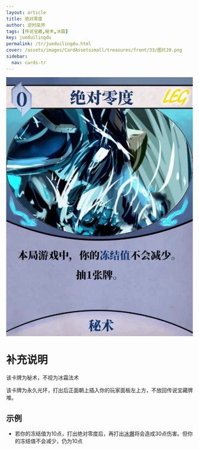```yaml
---
layout: article
title: 绝对零度
author: 逆时巫师
tags: [传说宝藏,秘术,冰霜]
key: jueduilingdu
permalink: /tr/jueduilingdu.html
cover: /assets/images/CardAssetssmall/treasures/front/33/图片20.png
sidebar:
  nav: cards-tr
---
```

![](/assets/images/CardAssets/treasures/front/33/图片20.png)

# 补充说明
该卡牌为秘术，不视为冰霜法术

该卡牌为永久光环，打出后正面朝上插入你的玩家面板左上方，不放回传说宝藏牌堆。



## 示例
* 若你的冻结值为10点，打出绝对零度后，再打出[冰爆](/tr/baofengxue.html)将会造成30点伤害。但你的冻结值不会减少，仍为10点